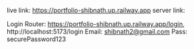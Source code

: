 live link: https://portfolio-shibnath.up.railway.app
server link:

Login Router: https://portfolio-shibnath.up.railway.app/login, http://localhost:5173/login
Email: shibnath2@gmail.com
Pass: securePassword123
